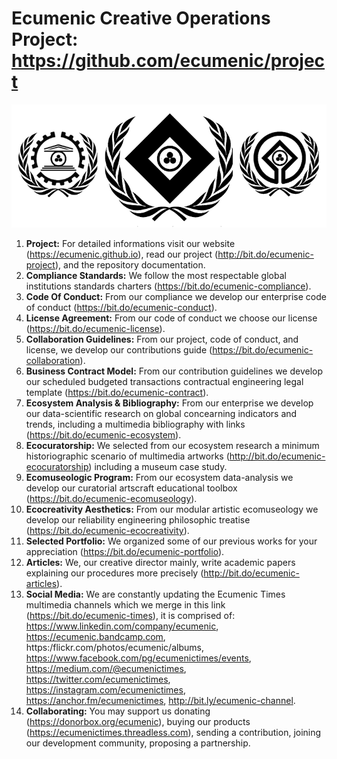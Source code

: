 # Ecumenic Creative Operations Project: https://github.com/ecumenic/project
![Our Logo](https://github.com/ecumenic/project/blob/master/Ecumenic%20Creative%20Operations%20Logo.png)
1. **Project:** For detailed informations visit our website (https://ecumenic.github.io), read our project (http://bit.do/ecumenic-project), and the repository documentation.
2. **Compliance Standards:** We follow the most respectable global institutions standards charters (https://bit.do/ecumenic-compliance).
3. **Code Of Conduct:** From our compliance we develop our enterprise code of conduct (https://bit.do/ecumenic-conduct).
4. **License Agreement:** From our code of conduct we choose our license (https://bit.do/ecumenic-license).
5. **Collaboration Guidelines:** From our project, code of conduct, and license, we develop our contributions guide (https://bit.do/ecumenic-collaboration).
6. **Business Contract Model:** From our contribution guidelines we develop our scheduled budgeted transactions contractual engineering legal template (https://bit.do/ecumenic-contract).
7. **Ecosystem Analysis & Bibliography:** From our enterprise we develop our data-scientific research on global concearning indicators and trends, including a multimedia bibliography with links (https://bit.do/ecumenic-ecosystem).
8. **Ecocuratorship:** We selected from our ecosystem research a minimum historiographic scenario of multimedia artworks (http://bit.do/ecumenic-ecocuratorship) including a museum case study.
9. **Ecomuseologic Program:** From our ecosystem data-analysis we develop our curatorial artscraft educational toolbox (https://bit.do/ecumenic-ecomuseology).
10. **Ecocreativity Aesthetics:** From our modular artistic ecomuseology we develop our reliability engineering philosophic treatise (https://bit.do/ecumenic-ecocreativity).
11. **Selected Portfolio:** We organized some of our previous works for your appreciation (https://bit.do/ecumenic-portfolio).
12. **Articles:** We, our creative director mainly, write academic papers explaining our procedures more precisely (http://bit.do/ecumenic-articles).
13. **Social Media:** We are constantly updating the Ecumenic Times multimedia channels which we merge in this link (https://bit.do/ecumenic-times), it is comprised of: https://www.linkedin.com/company/ecumenic, https://ecumenic.bandcamp.com, https:/flickr.com/photos/ecumenic/albums, https://www.facebook.com/pg/ecumenictimes/events, https://medium.com/@ecumenictimes, https://twitter.com/ecumenictimes, https://instagram.com/ecumenictimes, https://anchor.fm/ecumenictimes, http://bit.ly/ecumenic-channel.
14. **Collaborating:** You may support us donating (https://donorbox.org/ecumenic), buying our products (https://ecumenictimes.threadless.com), sending a contribution, joining our development community, proposing a partnership.
